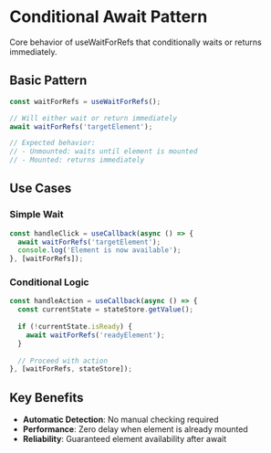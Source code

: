 # Conditional Await Pattern

Core behavior of useWaitForRefs that conditionally waits or returns immediately.

## Basic Pattern

```typescript
const waitForRefs = useWaitForRefs();

// Will either wait or return immediately
await waitForRefs('targetElement');

// Expected behavior:
// - Unmounted: waits until element is mounted
// - Mounted: returns immediately
```

## Use Cases

### Simple Wait
```typescript
const handleClick = useCallback(async () => {
  await waitForRefs('targetElement');
  console.log('Element is now available');
}, [waitForRefs]);
```

### Conditional Logic
```typescript
const handleAction = useCallback(async () => {
  const currentState = stateStore.getValue();
  
  if (!currentState.isReady) {
    await waitForRefs('readyElement');
  }
  
  // Proceed with action
}, [waitForRefs, stateStore]);
```

## Key Benefits

- **Automatic Detection**: No manual checking required
- **Performance**: Zero delay when element is already mounted
- **Reliability**: Guaranteed element availability after await